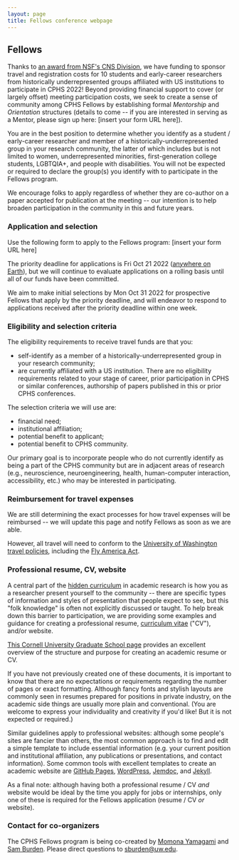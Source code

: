 ```yaml
---
layout: page
title: Fellows conference webpage
---
```


## Fellows

Thanks to [an award from NSF's CNS Division](https://nsf.gov/awardsearch/showAward?AWD_ID=2216526), we have funding to sponsor travel and registration costs for 10 students and early-career researchers from historically underrepresented groups affiliated with US institutions to participate in CPHS 2022! Beyond providing financial support to cover (or largely offset) meeting participation costs, we seek to create a sense of community among CPHS Fellows by establishing formal *Mentorship* and *Orientation* structures (details to come -- if you are interested in serving as a Mentor, please sign up here: [insert your form URL here]).

You are in the best position to determine whether you identify as a student / early-career researcher and member of a historically-underrepresented group in your research community, the latter of which includes but is not limited to women, underrepresented minorities, first-generation college students, LGBTQIA+, and people with disabilities. You will not be expected or required to declare the group(s) you identify with to participate in the Fellows program.

We encourage folks to apply regardless of whether they are co-author on a paper accepted for publication at the meeting -- our intention is to help broaden participation in the community in this and future years.


### Application and selection

Use the following form to apply to the Fellows program: [insert your form URL here]


The priority deadline for applications is Fri Oct 21 2022 ([anywhere on Earth](https://en.wikipedia.org/wiki/Anywhere_on_Earth)), but we will continue to evaluate applications on a rolling basis until all of our funds have been committed.


We aim to make initial selections by Mon Oct 31 2022 for prospective Fellows that apply by the priority deadline, and will endeavor to respond to applications received after the priority deadline within one week.


### Eligibility and selection criteria


The eligibility requirements to receive travel funds are that you:
* self-identify as a member of a historically-underrepresented group in your research community;
* are currently affiliated with a US institution.
There are no eligibility requirements related to your stage of career, prior participation in CPHS or similar conferences, authorship of papers published in this or prior CPHS conferences.

The selection criteria we will use are:
* financial need;
* institutional affiliation;
* potential benefit to applicant;
* potential benefit to CPHS community.

Our primary goal is to incorporate people who do not currently identify as being a part of the CPHS community but are in adjacent areas of research (e.g., neuroscience, neuroengineering, health, human-computer interaction, accessibility, etc.) who may be interested in participating.


### Reimbursement for travel expenses

We are still determining the exact processes for how travel expenses will be reimbursed -- we will update this page and notify Fellows as soon as we are able.


However, all travel will need to conform to the [University of Washington travel policies](https://finance.uw.edu/travel/airfare), including the [Fly America Act](https://www.gsa.gov/policy-regulations/policy/travel-management-policy/fly-america-act).


### Professional resume, CV, website


A central part of the [hidden curriculum](https://en.wikipedia.org/wiki/Hidden_curriculum) in academic research is how you as a researcher present yourself to the community -- there are specific types of information and styles of presentation that people expect to see, but this "folk knowledge" is often not explicitly discussed or taught. To help break down this barrier to participation, we are providing some examples and guidance for creating a professional resume, [curriculum vitae](https://en.wikipedia.org/wiki/Curriculum_vitae) ("CV"), and/or website.


[This Cornell University Graduate School page](https://gradschool.cornell.edu/career-and-professional-development/pathways-to-success/prepare-for-your-career/take-action/resumes-and-cvs/) provides an excellent overview of the structure and purpose for creating an academic resume or CV.


If you have not previously created one of these documents, it is important to know that there are no expectations or requirements regarding the number of pages or exact formatting. Although fancy fonts and stylish layouts are commonly seen in resumes prepared for positions in private industry, on the academic side things are usually more plain and conventional. (You are welcome to express your individuality and creativity if you'd like! But it is not expected or required.)


Similar guidelines apply to professional websites: although some people's sites are fancier than others, the most common approach is to find and edit a simple template to include essential information (e.g. your current position and institutional affiliation, any publications or presentations, and contact information). Some common tools with excellent templates to create an academic website are [GitHub Pages](https://pages.github.com/), [WordPress](https://wordpress.com/), [Jemdoc](https://jemdoc.jaboc.net/), and [Jekyll](https://jekyll-themes.com/academic/).


As a final note: although having both a professional resume / CV *and* website would be ideal by the time you apply for jobs or internships, only one of these is required for the Fellows application (resume / CV *or* website).


### Contact for co-organizers


The CPHS Fellows program is being co-created by [Momona Yamagami](https://momona-yamagami.github.io/) and [Sam Burden](http://faculty.washington.edu/sburden/). Please direct questions to sburden@uw.edu.
